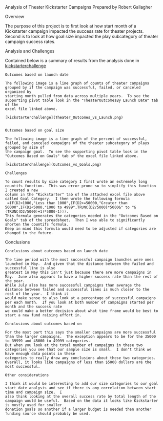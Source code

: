 Analysis of Theater Kickstarter Campaigns
Prepared by Robert Gallagher


Overview

The purpose of this project is to first look at how start month of a Kickstarter campaign impacted the success rate for theater projects.
Second is to look at how goal size impacted the play subcategory of theater campaign success rates.  

Analysis and Challenges

Contained below is a summary of results from the analysis done in [kickstarterchallenge](Kickstarter_Challenge.xlsx)

	Outcomes based on launch date

	The following image is a line graph of counts of theater campaigns grouped by if the campaign was successful, failed, or canceled organized by 
	starting month pulled from data across multiple years.  To see the supporting pivot table look in the "TheaterOutcomesBy Launch Date" tab of the
	excel file linked above.

	[kickstarterchallenge](Theater_Outcomes_vs_Launch.png)


	Outcomes based on goal size

	The following image is a line graph of the percent of successful, failed, and canceled campaigns of the theater subcategory of plays grouped by size of
	the campaign goal.  To see the supporting pivot table look in the "Outcomes Based on Goals" tab of the excel file linked above.
	
	[kickstaterchallenge](Outcomes_vs_Goals.png)

	Challenges

	To count results by size category I first wrote an extremely long countifs function.  This was error prone so to simplify this function I created a new
	column in the "Kickstarter" tab of the attached excel file above called Goal Category.  I then wrote the following formula
	 =IF(D2<1000,"Less than 1000",IF(D2>=50000,"Greater than 50000",IF(D2<5000,"1000 to 4999",TRUNC(D2/5000)*5000&" to "&(TRUNC(D2/5000)+1)*5000-1))).
	This formula generates the categories needed in the "Outcomes Based on Goals" tab of the spreadsheet.  Then I was able to significantly shorten the countifs formula.
	Keep in mind this formula would need to be adjusted if categories are changed in the future. 

Conclusions

	Conclusions about outcomes based on launch date

	The time period with the most successful campaign launches were ones launched in May.  And given that the distance between the failed and successful line is also
	greatest in May this isn't just because there are more campaigns in May.  June also appears to have a higher success rate than the rest of the year.
	While July also has more successful campaigns than average the distance between failed and successful lines is much closer to the rest of the year.  I think it
	would make sense to also look at a percentage of successful campaigns per each month.  If you look at both number of campaigns started per month and the success rate
	we could make a better decision about what time frame would be best to start a new fund raising effort in.

	Conclusions about outcomes based on

	For the most part this says the smaller campaigns are more successful than the larger campaigns.  The exception appears to be for the 35000 to 39999 and 45000 to 49999 categories.
	But when you look at the total number of campaigns in these two categories you see that our sample size is small.  I don't think we have enough data points in these
	categories to really draw any conclusions about these two categories.  Overall, it looks like campaigns of less than $5000 dollars are the most successful.

	Other considerations

	I think it would be interesting to add our size categories to our goal start date analysis and see if there is any correlation between start time and campaign size.  I
	also think looking at the overall success rate by total length of the campaign would be useful.  Based on the data it looks like Kickstarter is mostly used for smaller
	donation goals so another if a larger budget is needed then another funding source should probably be used.
